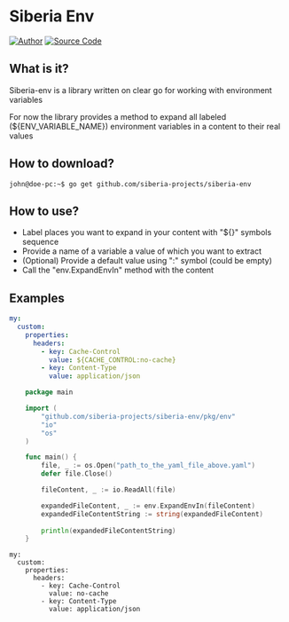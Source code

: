 Siberia Env
=================

[![Author](https://img.shields.io/badge/author-@siberia_projects-green.svg)](https://github.com/siberia-projects/siberia-env)
[![Source Code](https://img.shields.io/badge/source-siberia/main-blue.svg)](https://github.com/siberia-projects/siberia-env)

## What is it?
Siberia-env is a library written on clear go for working with environment variables

For now the library provides a method to expand all labeled (${ENV_VARIABLE_NAME})
environment variables in a content to their real values

## How to download?

```console
john@doe-pc:~$ go get github.com/siberia-projects/siberia-env
```

## How to use?
 - Label places you want to expand in your content with "${}" symbols sequence
 - Provide a name of a variable a value of which you want to extract
 - (Optional) Provide a default value using ":" symbol (could be empty)
 - Call the "env.ExpandEnvIn" method with the content

## Examples
```yaml
my:
  custom:
    properties:
      headers:
        - key: Cache-Control
          value: ${CACHE_CONTROL:no-cache}
        - key: Content-Type
          value: application/json
```

```go
    package main

    import (
		"github.com/siberia-projects/siberia-env/pkg/env"
		"io"
		"os"
    )

    func main() {
		file, _ := os.Open("path_to_the_yaml_file_above.yaml")
		defer file.Close()

		fileContent, _ := io.ReadAll(file)

		expandedFileContent, _ := env.ExpandEnvIn(fileContent)
		expandedFileContentString := string(expandedFileContent)
		
		println(expandedFileContentString)
    }
```

```console
my:
  custom:
    properties:
      headers:
        - key: Cache-Control
          value: no-cache
        - key: Content-Type
          value: application/json
```
